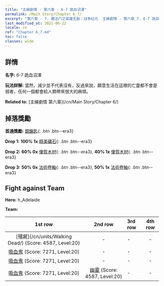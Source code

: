 ```yaml
---
title: "主線劇情 - 第六章 - 6-7 詭血沼澤"
permalink: /Main Story/Chapter 6_7/
excerpt: "第六章 - 7. 魔法门之英雄无敌：战争纪元  主線劇情 - 第六章_7. 6-7 詭血沼澤"
last_modified_at: 2021-06-22
locale: cn
ref: "Chapter 6_7.md"
toc: false
classes: wide
---
```


## 詳情

 **名字:** 6-7 詭血沼澤

 **玩法詳解:** 當然，減少並不代表沒有，反過來說，願意生活在這裡的亡靈都不會是弱者，任何一個都會給人類帶來很大的麻煩。

 **Related to:** [主線劇情 第六章](/cn/Main Story/Chapter 6/)

## 掉落獎勵

 **首通獎勵:** [銀鑰匙](/cn/Items/con_693/){: .btn .btn--era3}

 **Drop 1:** **100% 1x** [精美礦石](/cn/Items/mat_19/){: .btn .btn--era3}

 **Drop 2:** **60% 0x** [優質木材](/cn/Items/mat_13/){: .btn .btn--era3}, **40% 1x** [優質木材](/cn/Items/mat_13/){: .btn .btn--era3}

 **Drop 3:** **50% 0x** [法術卷軸](/cn/Items/con_694/){: .btn .btn--era3}, **50% 1x** [法術卷軸](/cn/Items/con_694/){: .btn .btn--era3}


## Fight against Team
 **Hero:** h_Adelaide

 **Team:**


  | 1st row | 2nd row | 3rd row | 4th row |
  |:----:|:----:|:----|:----:|
  | [殭屍](/cn/units/Walking Dead/) (Score: 4587, Level:20)  | - | - | - |
  | [吸血鬼](/cn/units/Vampire/) (Score: 7271, Level:20)  | - | - | - |
  | [吸血鬼](/cn/units/Vampire/) (Score: 7271, Level:20)  | - | - | - |
  | [吸血鬼](/cn/units/Vampire/) (Score: 7271, Level:20)  | [幽靈](/cn/units/Wight/) (Score: 4587, Level:20)  | - | - |


